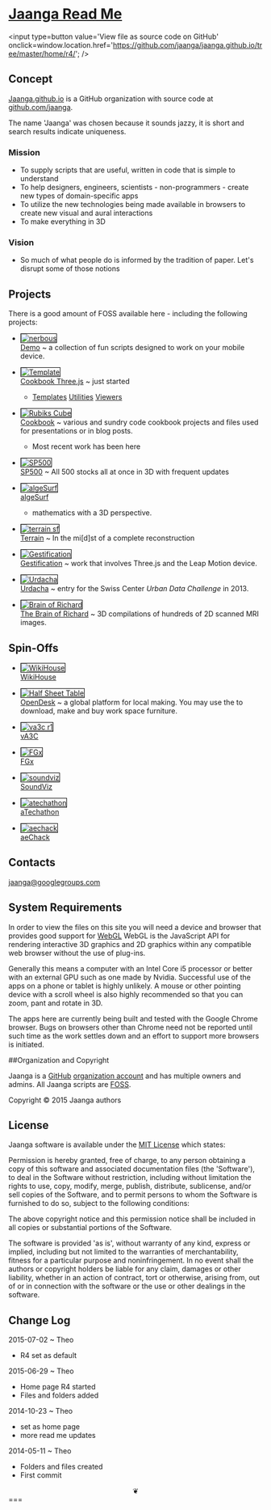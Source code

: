 
[Jaanga Read Me]( ./index.html )
===

<span style=display:none; >[View as web page]( http://jaanga.github.io/ "View file as a web page." ) </span>
<input type=button value='View file as source code on GitHub' onclick=window.location.href='https://github.com/jaanga/jaanga.github.io/tree/master/home/r4/'; />
## Concept

<a href="http://jaanga.github.io" target="_blank">Jaanga.github.io</a> is a GitHub organization
with source code at <a href="https://github.com/jaanga" target="_blank">github.com/jaanga</a>.

The name 'Jaanga' was chosen because it sounds jazzy, it is short and search results indicate uniqueness.

### Mission  
<!-- a statement of a rationale, applicable now as well as in the future -->
* To supply scripts that are useful, written in code that is simple to understand
* To help designers, engineers, scientists - non-programmers - create new types of domain-specific apps
* To utilize the new technologies being made available in browsers to create new visual and aural interactions
* To make everything in 3D

### Vision  
<!--  a descriptive picture of a desired future state -->

* So much of what people do is informed by the tradition of paper. Let's disrupt some of those notions

## Projects
There is a good amount of FOSS available here - including the following projects:

* [![nerbous]( http://jaanga.github.io/home/images/simplitechture-05-nerbous-240x180.png )<br>Demo]( http://jaanga.github.com/demo ) ~  a collection of fun scripts designed to work on your mobile device.

* [![Template]( http://jaanga.github.io/home/images/template-threejs-lights-r1-240x180.png )<br>Cookbook Three.js]( http://jaanga.github.com/cookbook-threejs ) ~ just started
	* [Templates]( http://jaanga.github.com/cookbook-threejs/templates/ ) [Utilities]( http://jaanga.github.com/cookbook-threejs/utilities/ ) [Viewers]( http://jaanga.github.com/cookbook-threejs/viewers/ )

* [![Rubiks Cube]( http://jaanga.github.io/home/images/rubiks-cube-base-240x180.png )<br>Cookbook]( http://jaanga.github.com/cookbook ) ~ various and sundry code cookbook projects and files used for presentations or in blog posts.
	* Most recent work has been here

* [![SP500]( http://jaanga.github.io/home/images/sp500-r2-240x180.png )<br>SP500]( http://jaanga.github.io/sp500/index.html ) ~ All 500 stocks all at once in 3D with frequent updates

* [![algeSurf]( http://jaanga.github.io/home/images/2-Algesurf.png )<br>algeSurf]( http://jaanga.github.io/algesurf )
	* mathematics with a 3D perspective.

* [![terrain sf]( http://jaanga.github.io/home/images/terrain-sf-240x180.png )<br>Terrain]( http://jaanga.github.io/terrain-r2/terrain.html ) ~ In the mi[d]st of a complete reconstruction

<!--

* <a href="http://jaanga.github.io/terrain/" >Terrain Data</a> ~ The data for the altitude above sea level of everywhere on earth to a resolution of 90 meters supplied as PNG heightmaps.

* <a href="http://jaanga.github.io/terrain-viewer/" >Terrain Viewer</a> ~ Three quite different ways of viewing the Terrain Data

* <a href="http://jaanga.github.io/terrain-viewer/" >Terrain Plus</a> ~ Gazetteers and other mapping extras
-->

* [![Gestification]( http://jaanga.github.io/home/images/show-of-hands-screen-grab-240x180.png )<br>Gestification]( http://jaanga.github.io/gestification/ ) ~ work that involves Three.js and the Leap Motion device.

* [![Urdacha]( http://jaanga.github.io/home/images/3-Urdacha.png )<br>Urdacha]( http://jaanga.github.io/urdacha ) ~ entry for the Swiss Center _Urban Data Challenge_ in 2013.

* [![Brain of Richard]( http://jaanga.github.io/home/images/4-Brain-of-Richard.png )<br>The Brain of Richard]( http://jaanga.github.io/brainofrichard/ ) ~ 3D compilations of hundreds of 2D scanned MRI images.

## Spin-Offs

* [![WikiHouse]( http://jaanga.github.io/home/images/wikihouse-studio2-240x180.png )<br>WikiHouse]( http://wikihouse.github.io/viewer-experiments/ )

* [![Half Sheet Table]( http://jaanga.github.io/home/images/opendesk-half-sheet-table-240x180.png )<br>OpenDesk]( http://opendesk.github.io/design-playground/ ) ~ a global platform for local making. You may use the to download, make and buy work space furniture.

* [![va3c r1]( http://jaanga.github.io/home/images/va3c-r1-240x180.png )<br>vA3C]( http://va3c.github.io/ )  

* [![FGx]( http://jaanga.github.io/home/images/6-FGx.png )<br>FGx]( http://fgx.github.io/ ) 

* [![soundviz]( http://jaanga.github.io/home/images/soundviz-240x180.png )<br>SoundViz]( http://soundviz.github.io/ )  

* [![atechathon]( http://jaanga.github.io/home/images/atechathon-240x180.png )<br>aTechathon]( http://atechathon.github.io/ )  

* [![aechack]( http://jaanga.github.io/home/images/aechack-240x180.png)<br>aeChack]( http://aechack.github.io/ )  

## Contacts

jaanga@googlegroups.com

## System Requirements

In order to view the files on this site you will need a device and browser that provides good support for [WebGL](http://get.webgl.org/)
WebGL is the JavaScript API for rendering interactive 3D graphics and 2D graphics within any compatible web browser without the use of plug-ins. 

Generally this means a computer with an Intel Core i5 processor or better with an external GPU such as one made by Nvidia. 
Successful use of the apps on a phone or tablet is highly unlikely. 
A mouse or other pointing device with a scroll wheel is also highly recommended so that you can zoom, pant and rotate in 3D.
 
The apps here are currently being built and tested with the Google Chrome browser. 
Bugs on browsers other than Chrome need not be reported until such time as the work settles down and an effort to support more browsers is initiated.

##Organization and Copyright

Jaanga is a [GitHub]( http://github.com) [organization account]( https://help.github.com/articles/what-s-the-difference-between-user-and-organization-accounts ) and has multiple owners and admins. 
All Jaanga scripts are [FOSS]( https://en.wikipedia.org/wiki/Free_and_open-source_software ).

Copyright © 2015 Jaanga authors

## License

Jaanga software is available under the [MIT License]( http://en.wikipedia.org/wiki/MIT_License) which states:

Permission is hereby granted, free of charge, to any person obtaining a copy of this software and associated documentation files (the 'Software'),
to deal in the Software without restriction, including without limitation the rights to use, copy, modify, merge, publish, distribute, sublicense, and/or sell copies of the Software, and to permit persons to whom the Software is furnished to do so, subject to the following conditions:

The above copyright notice and this permission notice shall be included in all copies or substantial portions of the Software.

The software is provided 'as is', without warranty of any kind, express or implied, including but not limited to the warranties of merchantability, fitness for a particular purpose and noninfringement.
In no event shall the authors or copyright holders be liable for any claim, damages or other liability, whether in an action of contract, tort or otherwise, arising from, out of or in connection with the software or the use or other dealings in the software.


## Change Log

2015-07-02 ~ Theo

* R4 set as default

2015-06-29 ~ Theo

* Home page R4 started
* Files and folders added

2014-10-23 ~ Theo

* set as home page
* more read me updates

2014-05-11 ~ Theo

* Folders and files created
* First commit

<center title='This is called a dingbat. It indicates the end of things. Bye for now...' >❦</center>
===
<style> img { border: 1px solid black; } </style>